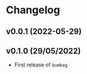 # Changelog

<!--next-version-placeholder-->

## v0.0.1 (2022-05-29)


## v0.1.0 (29/05/2022)

- First release of `bumbag`
